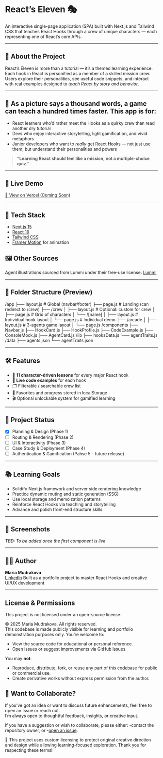 # React’s Eleven 🎭

An interactive single-page application (SPA) built with Next.js and Tailwind CSS that teaches React Hooks through a crew of unique characters — each representing one of React’s core APIs.

---

## 🎯 About the Project

React’s Eleven is more than a tutorial — it’s a themed learning experience. Each hook in React is personified as a member of a skilled mission crew. Users explore their personalities, see useful code snippets, and interact with real examples designed to *teach React by story and behavior*.

---

## 🎯 As a picture says a thousand words, a game can teach a hundred times faster. This app is for:

- React learners who’d rather meet the Hooks as a quirky crew than read another dry tutorial  
- Devs who enjoy interactive storytelling, light gamification, and vivid metaphors  
- Junior developers who want to *really* get React Hooks — not just use them, but understand their personalities and powers

> **“Learning React should feel like a mission, not a multiple-choice quiz.”**

---

## 🧪 Live Demo

[🔗 View on Vercel (Coming Soon)]()

---

## 🚀 Tech Stack

- [Next.js 15](https://nextjs.org/)
- [React 19](https://react.dev/)
- [Tailwind CSS](https://tailwindcss.com/)
- [Framer Motion](https://www.framer.com/motion/) for animation

## 🖼️ Other Sources 
Agent illustrations sourced from Lummi under their free-use license.
[Lummi](https://www.lummi.ai/illustration)

---

## 📂 Folder Structure (Preview)
/app
  ├── layout.js                 # Global (navbar/footer)
  ├── page.js                   # Landing (can redirect to /crew)
  ├── /crew
  │   ├── layout.js             # Optional: custom for crew
  │   ├── page.js               # Grid of characters
  │   └── /[name]
  │       ├── layout.js         # Individual hook layout
  │       └── page.js           # Individual demo
  ├── /arcade
  │   ├── layout.js             # 3-agents game layout
  │   └── page.js
/components
  ├── Navbar.js
  ├── HookCard.js
  ├── HookProfile.js
  ├── CodeExample.js
  ├── ConsoleMock.js
  ├── AgentCard.js
/lib
  ├── hooksData.js
  └── agentTraits.js
/data
  ├── agents.json
  └── agentTraits.json


---

## 🛠 Features

- 🧠 **11 character-driven lessons** for every major React hook
- 🧩 **Live code examples** for each hook
- 🗂️ Filterable / searchable crew list
- 💾 Favorites and progress stored in localStorage
- 🎬 Optional unlockable system for gamified learning

---

## 📝 Project Status

- [x] Planning & Design (Phase 1)
- [ ] Routing & Rendering (Phase 2)
- [ ] UI & Interactivity (Phase 3)
- [ ] Case Study & Deployment (Phase 4)
- [ ] Authentication & Gamification (Pahse 5 - future release)

---

## 📚 Learning Goals

- Solidify Next.js framework and server side rendering knowledge
- Practice dynamic routing and static generation (SSG)
- Use local storage and memoization patterns
- Reinforce React Hooks via teaching and storytelling
- Advance and polish front-end structure skills

---

## 📸 Screenshots

_TBD: To be added once the first component is live_

---

## 🧑‍💻 Author

**Maria Mudrakova**  
[LinkedIn](https://www.linkedin.com/in/mudrakovamaria) 
Built as a portfolio project to master React Hooks and creative UI/UX development.


---

## License & Permissions

This project is not licensed under an open-source license.

© 2025 Maria Mudrakova. All rights reserved.  
This codebase is made publicly visible for learning and portfolio demonstration purposes only.
You’re welcome to: 
  - View the source code for educational or personal reference.
  - Open issues or suggest improvements via GitHub Issues.

You may **not**:
- Reproduce, distribute, fork, or reuse any part of this codebase for public or commercial use.
- Create derivative works without express permission from the author.

## 🤝 Want to Collaborate?

If you’ve got an idea or want to discuss future enhancements, feel free to open an Issue or reach out.  
I’m always open to thoughtful feedback, insights, or creative input.

If you have a suggestion or wish to collaborate, please either:
  -contact the repository owner, or
  -[open an issue](https://github.com/MMudrako/react-hooks-crew/issues).

🔐 This project uses custom licensing to protect original creative direction 
    and design while allowing learning-focused exploration. 
    Thank you for respecting these terms!
